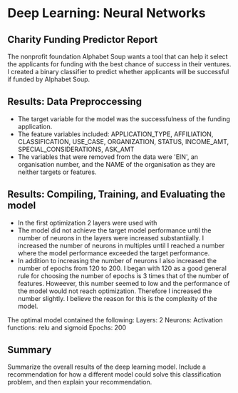 # Deep Learning: Neural Networks 
## Charity Funding Predictor Report


The nonprofit foundation Alphabet Soup wants a tool that can help it select the applicants for funding with the best chance of success in their ventures. I created a binary classifier to predict whether applicants will be successful if funded by Alphabet Soup.

## Results: Data Preproccessing 

- The target variable for the model was the successfulness of the funding application.
- The feature variables included: APPLICATION_TYPE, AFFILIATION, CLASSIFICATION, USE_CASE, ORGANIZATION, STATUS, INCOME_AMT, SPECIAL_CONSIDERATIONS, ASK_AMT   
- The variables that were removed from the data were 'EIN', an organisation number, and the NAME of the organisation as they are neither targets or features. 

## Results: Compiling, Training, and Evaluating the model
- In the first optimization 2 layers were used with 
- The model did not achieve the target model performance until the number of neurons in the layers were increased substantiially. I increased the number of neurons in multiples until I reached a number where the model performance exceeded the target performance. 
- In addition to increasing the number of neurons I also increased the number of epochs from 120 to 200. I began with 120 as a good general rule for choosing the number of epochs is 3 times that of the number of features. Howeever, this number seemed to low and the performance of the model would not reach optimization. Therefore I increased the number slightly. I believe the reason for this is the complexity of the model. 

The optimal model contained the following:
Layers: 2
Neurons: 
Activation functions: relu and sigmoid 
Epochs: 200

## Summary 
Summarize the overall results of the deep learning model. Include a recommendation for how a different model could solve this classification problem, and then explain your recommendation.
